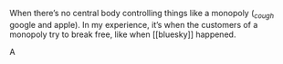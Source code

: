When there’s no central body controlling things like a monopoly (<sub><i>cough</i></sub> google and apple). In my experience, it’s when the customers of a monopoly try to break free, like when [[bluesky]] happened.

A